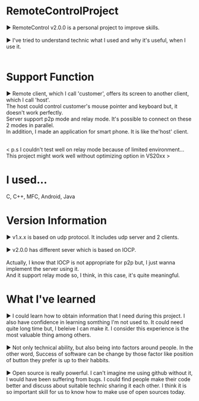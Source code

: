 # RemoteControlProject

  ▶ RemoteControl v2.0.0 is a personal project to improve skills.<br><br>
  ▶ I've tried to understand technic what I used and why it's useful, when I use it.<br><br>
  
# Support Function
▶ Remote client, which I call 'customer', offers its screen to another client, which I call 'host'.<br>
The host could control customer's mouse pointer and keyboard but, it doesn't work perfectly.<br>
Server support p2p mode and relay mode. It's possible to connect on these 2 modes in parallel.<br>
In addition, I made an application for smart phone. It is like the'host' client.<br><br>

< p.s I couldn't test well on relay mode because of limited environment... <br>
      This project might work well without optimizing option in VS20xx ><br>

# I used...
  C, C++, MFC, Android, Java<br>
  
# Version Information
  ▶ v1.x.x is based on udp protocol. It includes udp server and 2 clients.<br><br>
  ▶ v2.0.0 has different sever which is based on IOCP.<br><br>
  Actually, I know that IOCP is not appropriate for p2p but, I just wanna implement the server using it.<br>
  And it support relay mode so, I think, in this case, it's quite meaningful.<br>

# What I've learned

  ▶ I could learn how to obtain information that I need during this project. I also have confidence in learning somthing I'm not used to. It could need quite long time but, I beleive I can make it. I consider this experience is the most valuable thing among others.<br><br>
  ▶ Not only technical ability, but also being into factors around people. In the other word, Success of software can be change by those factor like position of button they prefer is up to their habbits.<br><br>
  ▶ Open source is really powerful. I can't imagine me using github without it, I would have been suffering from bugs. I could find people make their code better and discuss about suitable technic sharing it each other. I think it is so important skill for us to know how to make use of open sources today.
